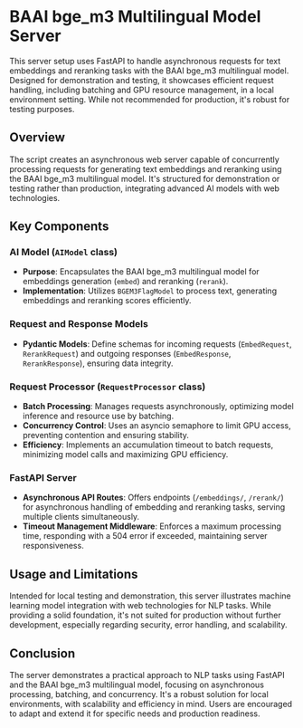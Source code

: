 # BAAI bge_m3 Multilingual Model Server

This server setup uses FastAPI to handle asynchronous requests for text embeddings and reranking tasks with the BAAI bge_m3 multilingual model. Designed for demonstration and testing, it showcases efficient request handling, including batching and GPU resource management, in a local environment setting. While not recommended for production, it's robust for testing purposes.

## Overview

The script creates an asynchronous web server capable of concurrently processing requests for generating text embeddings and reranking using the BAAI bge_m3 multilingual model. It's structured for demonstration or testing rather than production, integrating advanced AI models with web technologies.

## Key Components

### AI Model (`AIModel` class)

- **Purpose**: Encapsulates the BAAI bge_m3 multilingual model for embeddings generation (`embed`) and reranking (`rerank`).
- **Implementation**: Utilizes `BGEM3FlagModel` to process text, generating embeddings and reranking scores efficiently.

### Request and Response Models

- **Pydantic Models**: Define schemas for incoming requests (`EmbedRequest`, `RerankRequest`) and outgoing responses (`EmbedResponse`, `RerankResponse`), ensuring data integrity.

### Request Processor (`RequestProcessor` class)

- **Batch Processing**: Manages requests asynchronously, optimizing model inference and resource use by batching.
- **Concurrency Control**: Uses an asyncio semaphore to limit GPU access, preventing contention and ensuring stability.
- **Efficiency**: Implements an accumulation timeout to batch requests, minimizing model calls and maximizing GPU efficiency.

### FastAPI Server

- **Asynchronous API Routes**: Offers endpoints (`/embeddings/`, `/rerank/`) for asynchronous handling of embedding and reranking tasks, serving multiple clients simultaneously.
- **Timeout Management Middleware**: Enforces a maximum processing time, responding with a 504 error if exceeded, maintaining server responsiveness.

## Usage and Limitations

Intended for local testing and demonstration, this server illustrates machine learning model integration with web technologies for NLP tasks. While providing a solid foundation, it's not suited for production without further development, especially regarding security, error handling, and scalability.

## Conclusion

The server demonstrates a practical approach to NLP tasks using FastAPI and the BAAI bge_m3 multilingual model, focusing on asynchronous processing, batching, and concurrency. It's a robust solution for local environments, with scalability and efficiency in mind. Users are encouraged to adapt and extend it for specific needs and production readiness.
